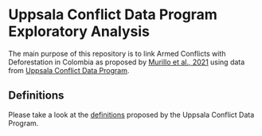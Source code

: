 # Uppsala Conflict Data Program Exploratory Analysis
The main purpose of this repository is to link Armed Conflicts with Deforestation in Colombia as proposed by [Murillo et al., 2021](https://www.sciencedirect.com/science/article/abs/pii/S0959378021000625) using data from [Uppsala Conflict Data Program](https://ucdp.uu.se/exploratory). 

## Definitions

Please take a look at the [definitions](https://www.pcr.uu.se/research/ucdp/definitions/) proposed by the Uppsala Conflict Data Program.
